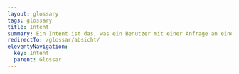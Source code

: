 ```yaml
---
layout: glossary
tags: glossary
title: Intent
summary: Ein Intent ist das, was ein Benutzer mit einer Anfrage an einen Chatbot erreichen will. Die Erkennung des Intents durch den Chatbot wird Intent-Klassifizierung genannt.
redirectTo: /glossar/absicht/
eleventyNavigation:
  key: Intent
  parent: Glossar
---
```

